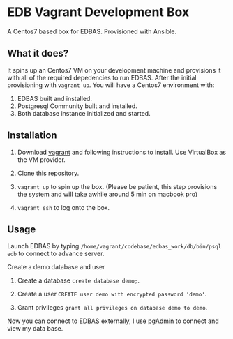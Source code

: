 # EDB Vagrant Development Box

A Centos7 based box for EDBAS.  Provisioned with Ansible.

## What it does?

It spins up an Centos7 VM on your development machine and provisions it with all of the required depedencies to run EDBAS.
After the initial provisioning with `vagrant up`.  You will have a Centos7 environment with:

1. EDBAS built and installed.
2. Postgresql Community built and installed.
3. Both database instance initialized and started. 

## Installation

1. Download [vagrant](https://sourabhbajaj.com/mac-setup/Vagrant/README.html) and following instructions to install.  Use VirtualBox as the VM provider.

1. Clone this repository.

1. `vagrant up` to spin up the box. (Please be patient, this step provisions the system and will take awhile around 5 min on macbook pro)

1. `vagrant ssh` to log onto the box.

## Usage

Launch EDBAS by typing `/home/vagrant/codebase/edbas_work/db/bin/psql edb` to connect to advance server.

Create a demo database and user

1. Create a database `create database demo;`.

1. Create a user `CREATE user demo with encrypted password 'demo'`.

1. Grant privileges `grant all privileges on database demo to demo`.


Now you can connect to EDBAS externally, I use pgAdmin to connect and view my data base.